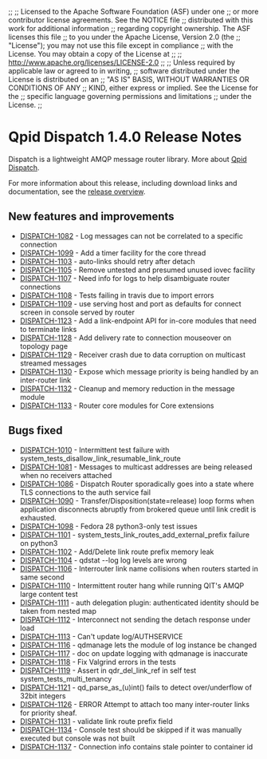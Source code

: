 ;;
;; Licensed to the Apache Software Foundation (ASF) under one
;; or more contributor license agreements.  See the NOTICE file
;; distributed with this work for additional information
;; regarding copyright ownership.  The ASF licenses this file
;; to you under the Apache License, Version 2.0 (the
;; "License"); you may not use this file except in compliance
;; with the License.  You may obtain a copy of the License at
;; 
;;   http://www.apache.org/licenses/LICENSE-2.0
;; 
;; Unless required by applicable law or agreed to in writing,
;; software distributed under the License is distributed on an
;; "AS IS" BASIS, WITHOUT WARRANTIES OR CONDITIONS OF ANY
;; KIND, either express or implied.  See the License for the
;; specific language governing permissions and limitations
;; under the License.
;;

# Qpid Dispatch 1.4.0 Release Notes

Dispatch is a lightweight AMQP message router library. More about
[Qpid
Dispatch]({{site_url}}/components/dispatch-router/index.html).

For more information about this release, including download links and
documentation, see the [release overview](index.html).


## New features and improvements

 - [DISPATCH-1082](https://issues.apache.org/jira/browse/DISPATCH-1082) - Log messages can not be correlated to a specific connection
 - [DISPATCH-1099](https://issues.apache.org/jira/browse/DISPATCH-1099) - Add a timer facility for the core thread
 - [DISPATCH-1103](https://issues.apache.org/jira/browse/DISPATCH-1103) - auto-links should retry after detach
 - [DISPATCH-1105](https://issues.apache.org/jira/browse/DISPATCH-1105) - Remove untested and presumed unused iovec facility
 - [DISPATCH-1107](https://issues.apache.org/jira/browse/DISPATCH-1107) - Need info for logs to help disambiguate router connections
 - [DISPATCH-1108](https://issues.apache.org/jira/browse/DISPATCH-1108) - Tests failing in travis due to import errors
 - [DISPATCH-1109](https://issues.apache.org/jira/browse/DISPATCH-1109) - use serving host and port as defaults for connect screen in console served by router
 - [DISPATCH-1123](https://issues.apache.org/jira/browse/DISPATCH-1123) - Add a link-endpoint API for in-core modules that need to terminate links
 - [DISPATCH-1128](https://issues.apache.org/jira/browse/DISPATCH-1128) - Add delivery rate to connection mouseover on topology page
 - [DISPATCH-1129](https://issues.apache.org/jira/browse/DISPATCH-1129) - Receiver crash due to data corruption on multicast streamed messages
 - [DISPATCH-1130](https://issues.apache.org/jira/browse/DISPATCH-1130) - Expose which message priority is being handled by an inter-router link
 - [DISPATCH-1132](https://issues.apache.org/jira/browse/DISPATCH-1132) - Cleanup and memory reduction in the message module
 - [DISPATCH-1133](https://issues.apache.org/jira/browse/DISPATCH-1133) - Router core modules for Core extensions

## Bugs fixed

 - [DISPATCH-1010](https://issues.apache.org/jira/browse/DISPATCH-1010) - Intermittent test failure with system_tests_disallow_link_resumable_link_route
 - [DISPATCH-1081](https://issues.apache.org/jira/browse/DISPATCH-1081) - Messages to multicast addresses are being released when no receivers attached
 - [DISPATCH-1086](https://issues.apache.org/jira/browse/DISPATCH-1086) - Dispatch Router sporadically goes into a state where TLS connections to the auth service fail
 - [DISPATCH-1090](https://issues.apache.org/jira/browse/DISPATCH-1090) - Transfer/Disposition(state=release) loop forms when application disconnects abruptly from brokered queue until link credit is exhausted.
 - [DISPATCH-1098](https://issues.apache.org/jira/browse/DISPATCH-1098) - Fedora 28 python3-only test issues
 - [DISPATCH-1101](https://issues.apache.org/jira/browse/DISPATCH-1101) - system_tests_link_routes_add_external_prefix failure on python3
 - [DISPATCH-1102](https://issues.apache.org/jira/browse/DISPATCH-1102) - Add/Delete link route prefix memory leak
 - [DISPATCH-1104](https://issues.apache.org/jira/browse/DISPATCH-1104) - qdstat --log log levels are wrong
 - [DISPATCH-1106](https://issues.apache.org/jira/browse/DISPATCH-1106) - Interrouter link name collisions when routers started in same second
 - [DISPATCH-1110](https://issues.apache.org/jira/browse/DISPATCH-1110) - Intermittent router hang while running QIT's AMQP large content test
 - [DISPATCH-1111](https://issues.apache.org/jira/browse/DISPATCH-1111) - auth delegation plugin: authenticated identity should be taken from nested map
 - [DISPATCH-1112](https://issues.apache.org/jira/browse/DISPATCH-1112) - Interconnect not sending the detach response under load
 - [DISPATCH-1113](https://issues.apache.org/jira/browse/DISPATCH-1113) - Can't update log/AUTHSERVICE
 - [DISPATCH-1116](https://issues.apache.org/jira/browse/DISPATCH-1116) - qdmanage lets the module of log instance be changed
 - [DISPATCH-1117](https://issues.apache.org/jira/browse/DISPATCH-1117) - doc on update logging with qdmanage is inaccurate
 - [DISPATCH-1118](https://issues.apache.org/jira/browse/DISPATCH-1118) - Fix Valgrind errors in the tests
 - [DISPATCH-1119](https://issues.apache.org/jira/browse/DISPATCH-1119) - Assert in qdr_del_link_ref in self test system_tests_multi_tenancy
 - [DISPATCH-1121](https://issues.apache.org/jira/browse/DISPATCH-1121) - qd_parse_as_(u)int() fails to detect over/underflow of 32bit integers
 - [DISPATCH-1126](https://issues.apache.org/jira/browse/DISPATCH-1126) - ERROR Attempt to attach too many inter-router links for priority sheaf.
 - [DISPATCH-1131](https://issues.apache.org/jira/browse/DISPATCH-1131) - validate link route prefix field
 - [DISPATCH-1134](https://issues.apache.org/jira/browse/DISPATCH-1134) - Console test should be skipped if it was manually executed but console was not built
 - [DISPATCH-1137](https://issues.apache.org/jira/browse/DISPATCH-1137) - Connection info contains stale pointer to container id